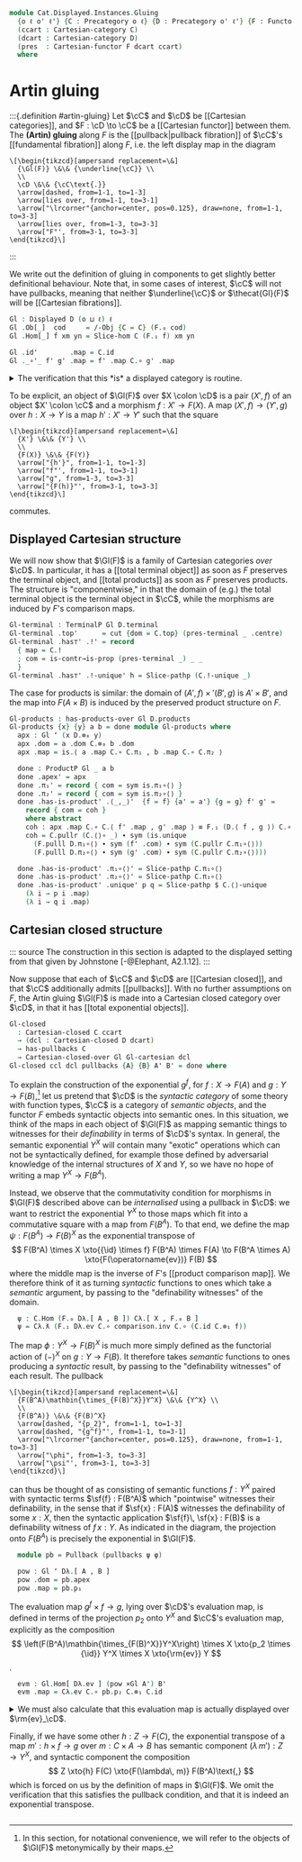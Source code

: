 <!--
```agda
open import Cat.Displayed.Diagram.Total.Exponential
open import Cat.Displayed.Diagram.Total.Terminal
open import Cat.Displayed.Diagram.Total.Product
open import Cat.Displayed.Instances.Slice
open import Cat.Diagram.Exponential
open import Cat.Instances.Product
open import Cat.Diagram.Pullback
open import Cat.Diagram.Terminal
open import Cat.Diagram.Product
open import Cat.Instances.Slice
open import Cat.Displayed.Base
open import Cat.Cartesian
open import Cat.Prelude

import Cat.Functor.Bifunctor as Bifunctor
import Cat.Functor.Reasoning as Fr
import Cat.Reasoning

open Cartesian-closed
open is-exponential
open Exponential
open is-product
open Terminal
open Product
```
-->

```agda
module Cat.Displayed.Instances.Gluing
  {o ℓ o' ℓ'} {C : Precategory o ℓ} {D : Precategory o' ℓ'} {F : Functor D C}
  (ccart : Cartesian-category C)
  (dcart : Cartesian-category D)
  (pres  : Cartesian-functor F dcart ccart)
  where
```

# Artin gluing

<!--
```agda
private
  module F  = Fr F
  module C  = Cartesian-category ccart
  module D  = Cartesian-category dcart

open Cartesian-functor pres renaming (module preserved to is)
open /-Obj public

open Displayed
```
-->

:::{.definition #artin-gluing}
Let $\cC$ and $\cD$ be [[Cartesian categories]], and $F : \cD \to \cC$
be a [[Cartesian functor]] between them. The **(Artin) gluing** along
$F$ is the [[pullback|pullback fibration]] of $\cC$'s [[fundamental
fibration]] along $F$, i.e. the left display map in the diagram

~~~{.quiver .attach-above}
\[\begin{tikzcd}[ampersand replacement=\&]
  {\Gl(F)} \&\& {\underline{\cC}} \\
  \\
  \cD \&\& {\cC\text{.}}
  \arrow[dashed, from=1-1, to=1-3]
  \arrow[lies over, from=1-1, to=3-1]
  \arrow["\lrcorner"{anchor=center, pos=0.125}, draw=none, from=1-1, to=3-3]
  \arrow[lies over, from=1-3, to=3-3]
  \arrow["F"', from=3-1, to=3-3]
\end{tikzcd}\]
~~~
:::

We write out the definition of gluing in components to get slightly
better definitional behaviour. Note that, in some cases of interest,
$\cC$ will not have pullbacks, meaning that neither $\underline{\cC}$ or
$\thecat{Gl}(F)$ will be [[Cartesian fibrations]].

```agda
Gl : Displayed D (o ⊔ ℓ) ℓ
Gl .Ob[_]  cod     = /-Obj {C = C} (F.₀ cod)
Gl .Hom[_] f xm yn = Slice-hom C (F.₁ f) xm yn

Gl .id'        .map = C.id
Gl ._∘'_ f' g' .map = f' .map C.∘ g' .map
```

<details>
<summary>The verification that this *is* a displayed category is
routine.</summary>

```agda
Gl .Hom[_]-set f x y = hlevel 2

Gl .id' .com = C.elimr refl ∙ C.introl F.F-id
Gl ._∘'_ {x = x} {y} {z} {f} {g} f' g' .com =
  z .map C.∘ f' .map C.∘ g' .map ≡⟨ C.pulll (f' .com) ⟩
  (F.₁ f C.∘ y .map) C.∘ g' .map ≡⟨ C.pullr (g' .com) ⟩
  F.₁ f C.∘ F.₁ g C.∘ x .map     ≡⟨ F.pulll refl ⟩
  F.₁ (f D.∘ g) C.∘ x .map       ∎

Gl .idr'   f     = Slice-pathp (C.idr (f .map))
Gl .idl'   f     = Slice-pathp (C.idl (f .map))
Gl .assoc' f g h = Slice-pathp (C.assoc (f .map) (g .map) (h .map))
```

</details>

<!--
```agda
module Gl = Displayed Gl

open is-terminal-over
open TerminalP
```
-->

To be explicit, an object of $\Gl(F)$ over $X \colon \cD$ is a pair
$(X', f)$ of an object $X' \colon \cC$ and a morphism $f : X' \to F(X)$.
A map $(X', f) \to (Y', g)$ over $h : X \to Y$ is a map $h' : X' \to Y'$
such that the square

~~~{.quiver .attach-around}
\[\begin{tikzcd}[ampersand replacement=\&]
  {X'} \&\& {Y'} \\
  \\
  {F(X)} \&\& {F(Y)}
  \arrow["{h'}", from=1-1, to=1-3]
  \arrow["f"', from=1-1, to=3-1]
  \arrow["g", from=1-3, to=3-3]
  \arrow["{F(h)}"', from=3-1, to=3-3]
\end{tikzcd}\]
~~~

commutes.

## Displayed Cartesian structure

We will now show that $\Gl(F)$ is a family of Cartesian categories
*over* $\cD$. In particular, it has a [[total terminal object]] as soon
as $F$ preserves the terminal object, and [[total products]] as soon as
$F$ preserves products. The structure is "componentwise," in that the
domain of (e.g.) the total terminal object is the terminal object in
$\cC$, while the morphisms are induced by $F$'s comparison maps.

```agda
Gl-terminal : TerminalP Gl D.terminal
Gl-terminal .top'      = cut {dom = C.top} (pres-terminal _ .centre)
Gl-terminal .has⊤' .!' = record
  { map = C.!
  ; com = is-contr→is-prop (pres-terminal _) _ _
  }
Gl-terminal .has⊤' .!-unique' h = Slice-pathp (C.!-unique _)
```

<!--
```agda
open is-product-over
open ProductP
```
-->

The case for products is similar: the domain of $(A', f) \times' (B',
g)$ is $A' \times B'$, and the map into $F(A \times B)$ is induced by
the preserved product structure on $F$.

```agda
Gl-products : has-products-over Gl D.products
Gl-products {x} {y} a b = done module Gl-products where
  apx : Gl ʻ (x D.⊗₀ y)
  apx .dom = a .dom C.⊗₀ b .dom
  apx .map = is.⟨ a .map C.∘ C.π₁ , b .map C.∘ C.π₂ ⟩

  done : ProductP Gl _ a b
  done .apex' = apx
  done .π₁' = record { com = sym is.π₁∘⟨⟩ }
  done .π₂' = record { com = sym is.π₂∘⟨⟩ }
  done .has-is-product' .⟨_,_⟩'  {f = f} {a' = a'} {g = g} f' g' =
    record { com = coh }
    where abstract
    coh : apx .map C.∘ C.⟨ f' .map , g' .map ⟩ ≡ F.₁ (D.⟨ f , g ⟩) C.∘ a' .map
    coh = C.pullr (C.⟨⟩∘ _) ∙ sym (is.unique
      (F.pulll D.π₁∘⟨⟩ ∙ sym (f' .com) ∙ sym (C.pullr C.π₁∘⟨⟩))
      (F.pulll D.π₂∘⟨⟩ ∙ sym (g' .com) ∙ sym (C.pullr C.π₂∘⟨⟩)))

  done .has-is-product' .π₁∘⟨⟩' = Slice-pathp C.π₁∘⟨⟩
  done .has-is-product' .π₂∘⟨⟩' = Slice-pathp C.π₂∘⟨⟩
  done .has-is-product' .unique' p q = Slice-pathp $ C.⟨⟩-unique
    (λ i → p i .map)
    (λ i → q i .map)
```

<!--
```agda
open Gl-products renaming (apx to _×Gl_) using () public
open Cartesian-over

Gl-cartesian : Cartesian-over Gl dcart
Gl-cartesian .terminal' = Gl-terminal
Gl-cartesian .products' = Gl-products
```
-->

## Cartesian closed structure

::: source
The construction in this section is adapted to the displayed setting
from that given by Johnstone [-@Elephant, A2.1.12].
:::

Now suppose that each of $\cC$ and $\cD$ are [[Cartesian closed]], and
that $\cC$ additionally admits [[pullbacks]]. With no further
assumptions on $F$, the Artin gluing $\Gl(F)$ is made into a Cartesian
closed category over $\cD$, in that it has [[total exponential
objects]].

```agda
Gl-closed
  : Cartesian-closed C ccart
  → (dcl : Cartesian-closed D dcart)
  → has-pullbacks C
  → Cartesian-closed-over Gl Gl-cartesian dcl
Gl-closed ccl dcl pullbacks {A} {B} A' B' = done where
```

<!--
```agda
  module Cλ = Cartesian-closed ccl
  module Dλ = Cartesian-closed dcl

  open is-exponential-over
  open ExponentialP

  open /-Obj A' renaming (dom to X ; map to f)
  open /-Obj B' renaming (dom to Y ; map to g)
```
-->

To explain the construction of the exponential $g^f$, for $f : X \to F(A)$
and $g : Y \to F(B)$,[^shorthand] let us
pretend that $\cD$ is the *syntactic category* of some theory with
function types, $\cC$ is a category of *semantic objects*, and the
functor $F$ embeds syntactic objects into semantic ones. In this
situation, we think of the maps in each object of $\Gl(F)$ as mapping
semantic things to witnesses for their *definability* in terms of
$\cD$'s syntax. In general, the semantic exponential $Y^X$ will contain
many "exotic" operations which can not be syntactically defined, for
example those defined by adversarial knowledge of the internal
structures of $X$ and $Y$, so we have no hope of writing a map $Y^X \to
F(B^A)$.

[^shorthand]:
    In this section, for notational convenience, we will refer to the
    objects of $\Gl(F)$ metonymically by their maps.

Instead, we observe that the commutativity condition for morphisms in
$\Gl(F)$ described above can be *internalised* using a pullback in $\cD$:
we want to restrict the exponential $Y^X$ to those maps which fit into
a commutative square with a map from $F(B^A)$.
To that end, we define the map $\psi : F(B^A) \to F(B)^X$ as the
exponential transpose of
$$
F(B^A) \times X
  \xto{{\id} \times f}       F(B^A) \times F(A)
  \to                        F(B^A \times A)
  \xto{F(\operatorname{ev})} F(B)
$$
where the middle map is the inverse of $F$'s [[product comparison map]].
We therefore think of it as turning *syntactic* functions to ones which
take a *semantic* argument, by passing to the "definability witnesses"
of the domain.

```agda
  ψ : C.Hom (F.₀ Dλ.[ A , B ]) Cλ.[ X , F.₀ B ]
  ψ = Cλ.ƛ (F.₁ Dλ.ev C.∘ comparison.inv C.∘ (C.id C.⊗₁ f))
```

The map $\phi : Y^X \to F(B)^X$ is much more simply defined as the
functorial action of $(-)^X$ on $g : Y \to F(B)$. It therefore takes
*semantic* functions to ones producing a *syntactic* result, by passing
to the "definability witnesses" of each result. The pullback

~~~{.quiver .attach-around}
\[\begin{tikzcd}[ampersand replacement=\&]
  {F(B^A)\mathbin{\times_{F(B)^X}}Y^X} \&\& {Y^X} \\
  \\
  {F(B^A)} \&\& {F(B)^X}
  \arrow[dashed, "{p_2}", from=1-1, to=1-3]
  \arrow[dashed, "{g^f}"', from=1-1, to=3-1]
  \arrow["\lrcorner"{anchor=center, pos=0.125}, draw=none, from=1-1, to=3-3]
  \arrow["\phi", from=1-3, to=3-3]
  \arrow["\psi"', from=3-1, to=3-3]
\end{tikzcd}\]
~~~

can thus be thought of as consisting of semantic functions $f : Y^X$
paired with syntactic terms $\sf{f} : F(B^A)$ which "pointwise"
witnesses their definability, in the sense that if $\sf{x} : F(A)$
witnesses the definability of some $x : X$, then the syntactic
application $\sf{f}\, \sf{x} : F(B)$ is a definability witness of $f\, x
: Y$. As indicated in the diagram, the projection onto $F(B^A)$ is
precisely the exponential in $\Gl(F)$.

<!--
```agda
  φ : C.Hom Cλ.[ X , Y ] Cλ.[ X , F.₀ B ]
  φ = Cλ.ƛ (g C.∘ Cλ.ev)
```
-->

```agda
  module pb = Pullback (pullbacks ψ φ)

  pow : Gl ʻ Dλ.[ A , B ]
  pow .dom = pb.apex
  pow .map = pb.p₁
```

The evaluation map $g^f \times f \to g$, lying over $\cD$'s evaluation
map, is defined in terms of the projection $p_2$ onto $Y^X$ and $\cC$'s
evaluation map, explicitly as the composition
$$
\left(F(B^A)\mathbin{\times_{F(B)^X}}Y^X\right) \times X
  \xto{p_2 \times {\id}} Y^X \times X
  \xto{\rm{ev}} Y
$$.

```agda
  evm : Gl.Hom[ Dλ.ev ] (pow ×Gl A') B'
  evm .map = Cλ.ev C.∘ pb.p₂ C.⊗₁ C.id
```

<details>
<summary>We must also calculate that this evaluation map is actually
displayed over $\rm{ev}_\cD$.

Finally, if we have some other $h : Z \to F(C)$, the exponential
transpose of a map $m' : h \times f \to g$ over $m : C \times A \to B$
has semantic component $(\lambda\, m') : Z \to Y^X$, and syntactic
component the composition
$$
Z \xto{h} F(C) \xto{F(\lambda\, m)} F(B^A)\text{,}
$$
which is forced on us by the definition of maps in $\Gl(F)$. We omit the
verification that this satisfies the pullback condition, and that it is
indeed an exponential transpose.
</summary>

```agda
  evm .com = Equiv.injective (_ , Cλ.lambda-is-equiv) $
    Cλ.ƛ (g C.∘ Cλ.ev C.∘ (pb.p₂ C.⊗₁ C.id))
      ≡⟨ ap Cλ.ƛ (C.pulll refl) ⟩
    Cλ.ƛ ((g C.∘ Cλ.ev) C.∘ (pb.p₂ C.⊗₁ C.id))
      ≡⟨ Cλ.ƛ-∘' _ _ _ ⟩
    Cλ.ƛ (Cλ.ev C.∘ (C.id C.⊗₁ C.id)) C.∘ Cλ.ƛ (g C.∘ Cλ.ev) C.∘ pb.p₂
      ≡⟨ C.eliml (ap Cλ.ƛ (C.elimr (C.×-functor .Functor.F-id)) ∙ Cλ.lambda-ev) ⟩
    Cλ.ƛ (g C.∘ Cλ.ev) C.∘ pb.p₂
      ≡⟨ sym pb.square ⟩
    Cλ.ƛ (F.₁ Dλ.ev C.∘ comparison.inv C.∘ (C.id C.⊗₁ f)) C.∘ pb.p₁
      ≡˘⟨ Cλ.ƛ-∘-idr _ _ ⟩
    Cλ.ƛ ((F.₁ Dλ.ev C.∘ comparison.inv C.∘ (C.id C.⊗₁ f)) C.∘ (pb.p₁ C.⊗₁ C.id))
      ≡⟨ ap Cλ.ƛ (C.pullr (C.pullr (Fr.collapse C.×-functor (C.idl _ ,ₚ C.idr _)))) ⟩
    Cλ.ƛ (F.₁ Dλ.ev C.∘ comparison.inv C.∘ (pb.p₁ C.⊗₁ f))
      ∎

  done : ExponentialP Gl Gl-cartesian _ A' B'
  done .B^A' = pow
  done .ev'  = evm
  done .has-is-exponential' .ƛ' {Γ' = Γ} {m = mβ} m .map = alpha module alpha where
    abstract
      coh : ψ C.∘ F.₁ (Dλ.ƛ mβ) C.∘ Γ .map ≡ φ C.∘ Cλ.ƛ (m .map)
      coh = Equiv.injective₂ (Equiv.inverse (_ , Cλ.lambda-is-equiv))
        (
          Cλ.unlambda (Cλ.ƛ (F.₁ Dλ.ev C.∘ comparison.inv C.∘ (C.id C.⊗₁ f)) C.∘ F.₁ (Dλ.ƛ mβ) C.∘ Γ .map)
            ≡⟨ Cλ.unlambda-∘ _ _ ⟩
          Cλ.unlambda (Cλ.ƛ (F.₁ Dλ.ev C.∘ comparison.inv C.∘ (C.id C.⊗₁ f))) C.∘ ((F.₁ (Dλ.ƛ mβ) C.∘ Γ .map) C.⊗₁ C.id)
            ≡⟨ C.pushl (Cλ.commutes _) ⟩
          F.₁ Dλ.ev C.∘ (comparison.inv C.∘ (C.id C.⊗₁ f)) C.∘ ((F.₁ (Dλ.ƛ mβ) C.∘ Γ .map) C.⊗₁ C.id)
            ≡⟨ ap₂ C._∘_ refl (C.pullr (Fr.weave C.×-functor (C.pulll (C.idl _) ,ₚ C.elimr refl ∙ C.introl F.F-id))) ⟩
          F.₁ Dλ.ev C.∘ comparison.inv C.∘ (F.₁ (Dλ.ƛ mβ) C.⊗₁ F.₁ D.id) C.∘ (Γ .map C.⊗₁ f)
            ≡⟨ ap₂ C._∘_ refl (C.extendl (comparison-nat _ _ _)) ⟩
          F.₁ Dλ.ev C.∘ F.₁ (Dλ.ƛ mβ D.⊗₁ D.id) C.∘ comparison.inv C.∘ (Γ .map C.⊗₁ f)
            ≡⟨ C.pulll (F.collapse (Dλ.commutes _)) ⟩
          F.₁ mβ C.∘ comparison.inv C.∘ (Γ .map C.⊗₁ f)
            ≡˘⟨ m .com ⟩
          g C.∘ m .map ∎)
        (
          Cλ.unlambda (Cλ.ƛ (g C.∘ Cλ.ev) C.∘ Cλ.ƛ (m .map))
            ≡⟨ Cλ.unlambda-∘ _ _ ⟩
          Cλ.unlambda (Cλ.ƛ (g C.∘ Cλ.ev)) C.∘ (Cλ.ƛ (m .map) C.⊗₁ C.id)
            ≡⟨ C.pushl (Cλ.commutes _) ⟩
          g C.∘ Cλ.unlambda (Cλ.ƛ (m .map))
            ≡⟨ ap₂ C._∘_ refl (Cλ.commutes _) ⟩
          g C.∘ m .map ∎)

    alpha = pb.universal {p₁' = F.₁ (Dλ.ƛ mβ) C.∘ Γ .map} {p₂' = Cλ.ƛ (m .map)} coh

  done .has-is-exponential' .ƛ' m .com = pb.p₁∘universal
  done .has-is-exponential' .commutes' m = Slice-pathp comm1 where abstract
    comm1 : (Cλ.ev C.∘ (pb.p₂ C.⊗₁ C.id)) C.∘ (alpha.alpha m C.⊗₁ C.id) ≡ m .map
    comm1 = C.pullr (sym (Bifunctor.first∘first C.×-functor))
          ∙∙ ap (Cλ.ev C.∘_) (ap₂ C._⊗₁_ pb.p₂∘universal refl)
          ∙∙ Cλ.commutes _

  done .has-is-exponential' .unique' {Γ' = Γ} {m = mβ} {m'β} {p} {m' = m} m' q =
    Slice-pathp (pb.unique coh₁ coh₂)
    where

    coh₁ : pb.p₁ C.∘ m' .map ≡ F.₁ (Dλ.ƛ mβ) C.∘ Γ .map
    coh₁ =
      pb.p₁ C.∘ m' .map
        ≡⟨ m' .com ⟩
      F.₁ (m'β) C.∘ Γ .map
        ≡⟨ ap₂ C._∘_ (ap F.₁ (Dλ.unique _ p)) refl ⟩
      F.₁ (Dλ.ƛ mβ) C.∘ Γ .map
        ∎

    coh₂ : pb.p₂ C.∘ m' .map ≡ Cλ.ƛ (m .map)
    coh₂ = Cλ.unique _ $
      Cλ.ev C.∘ (pb.p₂ C.∘ m' .map) C.⊗₁ C.id
        ≡⟨ ap₂ C._∘_ refl (Bifunctor.first∘first C.×-functor) ⟩
      Cλ.ev C.∘ pb.p₂ C.⊗₁ C.id C.∘ m' .map C.⊗₁ C.id
        ≡⟨ C.pulll refl ∙ (λ i → q i .map) ⟩
      m .map
        ∎
```

</details>
